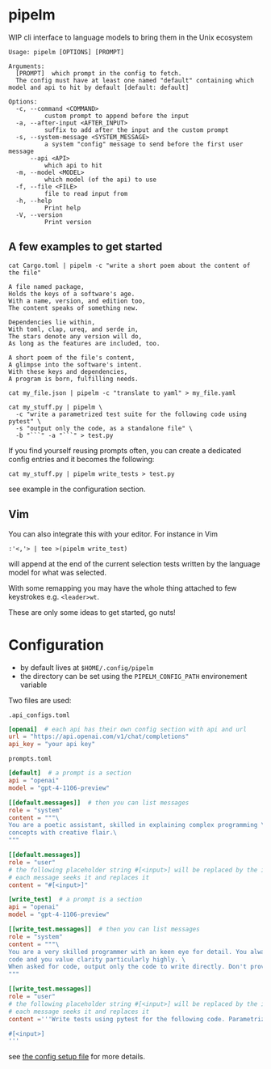 # pipelm
WIP cli interface to language models to bring them in the Unix ecosystem

```
Usage: pipelm [OPTIONS] [PROMPT]

Arguments:
  [PROMPT]  which prompt in the config to fetch. 
  The config must have at least one named "default" containing which model and api to hit by default [default: default]

Options:
  -c, --command <COMMAND>
          custom prompt to append before the input
  -a, --after-input <AFTER_INPUT>
          suffix to add after the input and the custom prompt
  -s, --system-message <SYSTEM_MESSAGE>
          a system "config" message to send before the first user message
      --api <API>
          which api to hit
  -m, --model <MODEL>
          which model (of the api) to use
  -f, --file <FILE>
          file to read input from
  -h, --help
          Print help
  -V, --version
          Print version
```

## A few examples to get started

```
cat Cargo.toml | pipelm -c "write a short poem about the content of the file"

A file named package,
Holds the keys of a software's age.
With a name, version, and edition too,
The content speaks of something new.

Dependencies lie within,
With toml, clap, ureq, and serde in,
The stars denote any version will do,
As long as the features are included, too.

A short poem of the file's content,
A glimpse into the software's intent.
With these keys and dependencies,
A program is born, fulfilling needs.
```

```
cat my_file.json | pipelm -c "translate to yaml" > my_file.yaml
```

```
cat my_stuff.py | pipelm \
  -c "write a parametrized test suite for the following code using pytest" \
  -s "output only the code, as a standalone file" \
  -b "```" -a "```" > test.py
```

If you find yourself reusing prompts often, you can create a dedicated config entries and it becomes the following:

```
cat my_stuff.py | pipelm write_tests > test.py
```

see example in the configuration section.

## Vim

You can also integrate this with your editor. For instance in Vim

```
:'<,'> | tee >(pipelm write_test)
```

will append at the end of the current selection tests written by the language model for what was selected.

With some remapping you may have the whole thing attached to few keystrokes e.g. `<leader>wt`.

These are only some ideas to get started, go nuts!

# Configuration

- by default lives at `$HOME/.config/pipelm`
- the directory can be set using the `PIPELM_CONFIG_PATH` environement variable

Two files are used:

`.api_configs.toml`

```toml
[openai]  # each api has their own config section with api and url
url = "https://api.openai.com/v1/chat/completions"
api_key = "your api key"
```

`prompts.toml`

```toml
[default]  # a prompt is a section
api = "openai"
model = "gpt-4-1106-preview"

[[default.messages]]  # then you can list messages
role = "system"
content = """\
You are a poetic assistant, skilled in explaining complex programming \
concepts with creative flair.\
"""

[[default.messages]]
role = "user"
# the following placeholder string #[<input>] will be replaced by the input
# each message seeks it and replaces it
content = "#[<input>]" 

[write_test]  # a prompt is a section
api = "openai"
model = "gpt-4-1106-preview"

[[write_test.messages]]  # then you can list messages
role = "system"
content = """\
You are a very skilled programmer with an keen eye for detail. You always make sure to write clean \
code and you value clarity particularly highly. \
When asked for code, output only the code to write directly. Don't provide explanation.\
"""

[[write_test.messages]]
role = "user"
# the following placeholder string #[<input>] will be replaced by the input
# each message seeks it and replaces it
content ='''Write tests using pytest for the following code. Parametrized it if appropriate.

#[<input>]
'''
```

see [the config setup file](./src/config.rs) for more details.


